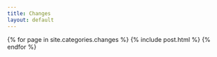 ```yaml
---
title: Changes
layout: default
---
```


{% for page in site.categories.changes %}
{% include post.html %}
{% endfor %}
